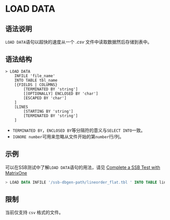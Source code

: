 # **LOAD DATA**

## **语法说明**

`LOAD DATA`语句以超快的速度从一个 *.csv* 文件中读取数据然后存储到表中。

## **语法结构**

```
> LOAD DATA
    INFILE 'file_name'
    INTO TABLE tbl_name
    [{FIELDS | COLUMNS}
        [TERMINATED BY 'string']
        [[OPTIONALLY] ENCLOSED BY 'char']
        [ESCAPED BY 'char']
    ]
    [LINES
        [STARTING BY 'string']
        [TERMINATED BY 'string']
    ]
```

* `TERMINATED BY`，`ENCLOSED BY`等分隔符的意义与`SELECT INTO`一致。
* `IGNORE number`可用来忽略从文件开始的第`number`行/列。

## **示例**

可以在SSB测试中了解`LOAD DATA`语句的用法，请见
[Complete a SSB Test with MatrixOne
](../../../Get-Started/Tutorial/SSB-test-with-matrixone.md)

```sql
> LOAD DATA INFILE '/ssb-dbgen-path/lineorder_flat.tbl ' INTO TABLE lineorder_flat;
```

## **限制**

当前仅支持 `csv` 格式的文件。
